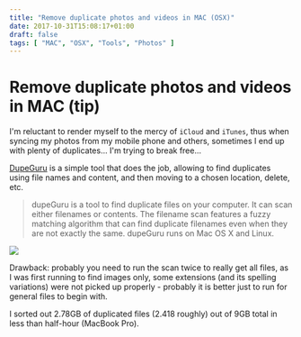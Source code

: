 ```yaml
---
title: "Remove duplicate photos and videos in MAC (OSX)"
date: 2017-10-31T15:08:17+01:00
draft: false
tags: [ "MAC", "OSX", "Tools", "Photos" ]
---
```


# Remove duplicate photos and videos in MAC (tip)

I'm reluctant to render myself to the mercy of `iCloud` and `iTunes`, thus when syncing my photos from my mobile phone and others, sometimes I end up with plenty of duplicates... I'm trying to break free...

[DupeGuru](https://www.hardcoded.net/dupeguru/) is a simple tool that does the job, allowing to find duplicates using file names and content, and then moving to a chosen location, delete, etc.

>dupeGuru is a tool to find duplicate files on your computer. It can scan either filenames or contents. The filename scan features a fuzzy matching algorithm that can find duplicate filenames even when they are not exactly the same. dupeGuru runs on Mac OS X and Linux.

[![](/img/duplicated-in-mac/00.png)](/img/duplicated-in-mac/00.png)

Drawback: probably you need to run the scan twice to really get all files, as I was first running to find images only, some extensions (and its spelling variations) were not picked up properly - probably it is better just to run for general files to begin with.

I sorted out 2.78GB of duplicated files (2.418 roughly) out of 9GB total in less than half-hour (MacBook Pro).